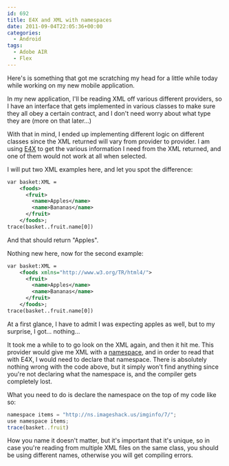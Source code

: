 ```yaml
---
id: 692
title: E4X and XML with namespaces
date: 2011-09-04T22:05:36+00:00
categories:
  - Android
tags:
  - Adobe AIR
  - Flex
---
```

Here's is something that got me scratching my head for a little while today while working on my new mobile application.

In my new application, I'll be reading XML off various different providers, so I have an interface that gets implemented in various classes to make sure they all obey a certain contract, and I don't need worry about what type they are (more on that later...)

With that in mind, I ended up implementing different logic on different classes since the XML returned will vary from provider to provider. I am using <a title="ECMA Script for XML" href="http://en.wikipedia.org/wiki/ECMAScript_for_XML" target="_blank">E4X</a> to get the various information I need from the XML returned, and one of them would not work at all when selected.

I will put two XML examples here, and let you spot the difference:

```xml
var basket:XML =
	<foods>
	  <fruit>
		<name>Apples</name>
		<name>Bananas</name>
	  </fruit>
	</foods>;
trace(basket..fruit.name[0])
```

And that should return "Apples".

Nothing new here, now for the second example:

```xml
var basket:XML =
	<foods xmlns="http://www.w3.org/TR/html4/">
	  <fruit>
		<name>Apples</name>
		<name>Bananas</name>
	  </fruit>
	</foods>;
trace(basket..fruit.name[0])
```

At a first glance, I have to admit I was expecting apples as well, but to my surprise, I got... nothing...

It took me a while to to go look on the XML again, and then it hit me. This provider would give me XML with a <a title="XML Namespace" href="http://en.wikipedia.org/wiki/Namespace_(computer_science)#XML_namespace" target="_blank">namespace</a>, and in order to read that with E4X, I would need to declare that namespace. There is absolutely nothing wrong with the code above, but it simply won't find anything since you're not declaring what the namespace is, and the compiler gets completely lost.

What you need to do is declare the namespace on the top of my code like so:

```javascript
namespace items = "http://ns.imageshack.us/imginfo/7/";
use namespace items;
trace(basket..fruit)
```

How you name it doesn't matter, but it's important that it's unique, so in case you're reading from multiple XML files on the same class, you should be using different names, otherwise you will get compiling errors.

